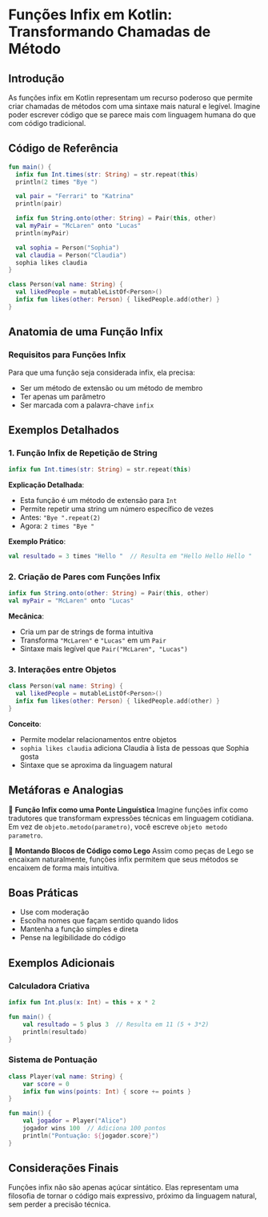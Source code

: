 # Funções Infix em Kotlin: Transformando Chamadas de Método

## Introdução

As funções infix em Kotlin representam um recurso poderoso que permite criar chamadas de métodos com uma sintaxe mais natural e legível. Imagine poder escrever código que se parece mais com linguagem humana do que com código tradicional.

## Código de Referência

```kotlin
fun main() {
  infix fun Int.times(str: String) = str.repeat(this)        
  println(2 times "Bye ")                                    

  val pair = "Ferrari" to "Katrina"                          
  println(pair)

  infix fun String.onto(other: String) = Pair(this, other)   
  val myPair = "McLaren" onto "Lucas"
  println(myPair)

  val sophia = Person("Sophia")
  val claudia = Person("Claudia")
  sophia likes claudia                                       
}

class Person(val name: String) {
  val likedPeople = mutableListOf<Person>()
  infix fun likes(other: Person) { likedPeople.add(other) }  
}
```

## Anatomia de uma Função Infix

### Requisitos para Funções Infix

Para que uma função seja considerada infix, ela precisa:
- Ser um método de extensão ou um método de membro
- Ter apenas um parâmetro
- Ser marcada com a palavra-chave `infix`

## Exemplos Detalhados

### 1. Função Infix de Repetição de String

```kotlin
infix fun Int.times(str: String) = str.repeat(this)
```

**Explicação Detalhada**:
- Esta função é um método de extensão para `Int`
- Permite repetir uma string um número específico de vezes
- Antes: `"Bye ".repeat(2)`
- Agora: `2 times "Bye "`

**Exemplo Prático**:
```kotlin
val resultado = 3 times "Hello "  // Resulta em "Hello Hello Hello "
```

### 2. Criação de Pares com Funções Infix

```kotlin
infix fun String.onto(other: String) = Pair(this, other)
val myPair = "McLaren" onto "Lucas"
```

**Mecânica**:
- Cria um par de strings de forma intuitiva
- Transforma `"McLaren"` e `"Lucas"` em um `Pair`
- Sintaxe mais legível que `Pair("McLaren", "Lucas")`

### 3. Interações entre Objetos

```kotlin
class Person(val name: String) {
  val likedPeople = mutableListOf<Person>()
  infix fun likes(other: Person) { likedPeople.add(other) }  
}
```

**Conceito**:
- Permite modelar relacionamentos entre objetos
- `sophia likes claudia` adiciona Claudia à lista de pessoas que Sophia gosta
- Sintaxe que se aproxima da linguagem natural

## Metáforas e Analogias

🌉 **Função Infix como uma Ponte Linguística**
Imagine funções infix como tradutores que transformam expressões técnicas em linguagem cotidiana. Em vez de `objeto.metodo(parametro)`, você escreve `objeto metodo parametro`.

🧩 **Montando Blocos de Código como Lego**
Assim como peças de Lego se encaixam naturalmente, funções infix permitem que seus métodos se encaixem de forma mais intuitiva.

## Boas Práticas

- Use com moderação
- Escolha nomes que façam sentido quando lidos
- Mantenha a função simples e direta
- Pense na legibilidade do código

## Exemplos Adicionais

### Calculadora Criativa

```kotlin
infix fun Int.plus(x: Int) = this + x * 2

fun main() {
    val resultado = 5 plus 3  // Resulta em 11 (5 + 3*2)
    println(resultado)
}
```

### Sistema de Pontuação

```kotlin
class Player(val name: String) {
    var score = 0
    infix fun wins(points: Int) { score += points }
}

fun main() {
    val jogador = Player("Alice")
    jogador wins 100  // Adiciona 100 pontos
    println("Pontuação: ${jogador.score}")
}
```

## Considerações Finais

Funções infix não são apenas açúcar sintático. Elas representam uma filosofia de tornar o código mais expressivo, próximo da linguagem natural, sem perder a precisão técnica.

